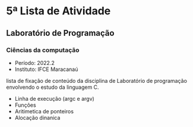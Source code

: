 # 5ª Lista de Atividade
## Laboratório de Programação
### Ciências da computação

- Período: 2022.2
- Instituto: IFCE Maracanaú

lista de fixação de conteúdo da disciplina de Laboratório de programação envolvendo o estudo da linguagem C.

- Linha de execução (argc e argv)
- Funções
- Aritimetica de ponteiros
- Alocação dinanica
